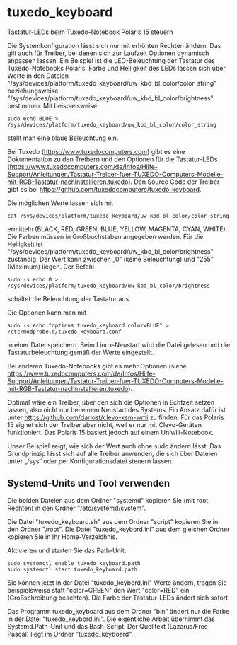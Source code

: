 # tuxedo_keyboard
Tastatur-LEDs beim Tuxedo-Notebook Polaris 15 steuern

Die Systemkonfiguration lässt sich nur mit erhöhten Rechten ändern. Das gilt auch für Treiber, bei denen sich zur Laufzeit Optionen dynamisch anpassen lassen. Ein Beispiel ist die LED-Beleuchtung der Tastatur des Tuxedo-Notebooks Polaris. Farbe und Helligkeit des LEDs lassen sich über Werte in den Dateien "/sys/devices/platform/tuxedo_keyboard/uw_kbd_bl_color/color_string" beziehungsweise "/sys/devices/platform/tuxedo_keyboard/uw_kbd_bl_color/brightness" bestimmen.
Mit beispielsweise
```
sudo echo BLUE > /sys/devices/platform/tuxedo_keyboard/uw_kbd_bl_color/color_string
```
stellt man eine blaue Beleuchtung ein.

Bei Tuxedo (https://www.tuxedocomputers.com) gibt es eine Dokumentation zu den Treibern und den Optionen für die Tastatur-LEDs (https://www.tuxedocomputers.com/de/Infos/Hilfe-Support/Anleitungen/Tastatur-Treiber-fuer-TUXEDO-Computers-Modelle-mit-RGB-Tastatur-nachinstallieren.tuxedo). Den Source Code der Treiber gibt es bei https://github.com/tuxedocomputers/tuxedo-keyboard.

Die möglichen Werte lassen sich mit 
```
cat /sys/devices/platform/tuxedo_keyboard/uw_kbd_bl_color/color_string
```
ermitteln (BLACK, RED, GREEN, BLUE, YELLOW, MAGENTA, CYAN, WHITE). Die Farben müssen in Großbuchstaben angegeben werden. Für die Helligkeit ist "/sys/devices/platform/tuxedo_keyboard/uw_kbd_bl_color/brightness" zuständig. Der Wert kann zwischen „0“ (keine Beleuchtung) und "255" (Maximum) liegen. Der Befehl
```
sudo -s echo 0 > /sys/devices/platform/tuxedo_keyboard/uw_kbd_bl_color/brightness
```
schaltet die Beleuchtung der Tastatur aus.

Die Optionen kann man mit
```
sudo -s echo "options tuxedo_keyboard color=BLUE" > /etc/modprobe.d/tuxedo_keyboard.conf
```
in einer Datei speichern. Beim Linux-Neustart wird die Datei gelesen und die Tastaturbeleuchtung gemäß der Werte eingestellt.

Bei anderen Tuxedo-Notebooks gibt es mehr Optionen (siehe https://www.tuxedocomputers.com/de/Infos/Hilfe-Support/Anleitungen/Tastatur-Treiber-fuer-TUXEDO-Computers-Modelle-mit-RGB-Tastatur-nachinstallieren.tuxedo).

Optimal wäre ein Treiber, über den sich die Optionen in Echtzeit setzen lassen, also nicht nur bei einem Neustart des Systems. Ein Ansatz dafür ist unter https://github.com/dariost/clevo-xsm-wmi zu finden. Für das Polaris 15 eignet sich der Treiber aber nicht, weil er nur mit Clevo-Geräten funktioniert. Das Polaris 15 basiert jedoch auf einem Uniwill-Notebook.

Unser Beispiel zeigt, wie sich der Wert auch ohne sudo ändern lässt. Das Grundprinzip lässt sich auf alle Treiber anwenden, die sich über Dateien unter „/sys“ oder per Konfigurationsdatei steuern lassen.

## Systemd-Units und Tool verwenden

Die beiden Dateien aus dem Ordner "systemd" kopieren Sie (mit root-Rechten) in den Ordner "/etc/systemd/system".

Die Datei "tuxedo_keyboard.sh" aus dem Ordner "script" kopieren Sie in den Ordner "/root". Die Datei "tuxedo_keybord.ini" aus dem gleichen Ordner kopieren Sie in Ihr Home-Verzeichnis.

Aktivieren und starten Sie das Path-Unit:
```
sudo systemctl enable tuxedo_keyboard.path
sudo systemctl start tuxedo_keyboard.path
```
Sie können jetzt in der Datei "tuxedo_keybord.ini" Werte ändern, tragen Sie beispielsweise statt "color=GREEN" den Wert "color=RED" ein (Großschreibung beachten). Die Farbe der Tastatur-LEDs ändert sich sofort.

Das Programm tuxedo_keyboard aus dem Ordner "bin" ändert nur die Farbe in der Datei "tuxedo_keybord.ini". Die eigentliche Arbeit übernimmt das Systemd.Path-Unit und das Bash-Script. Der Quelltext (Lazarus/Free Pascal) liegt im Ordner "tuxedo_keyboard".

